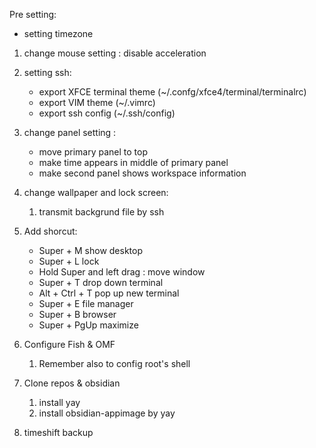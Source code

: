 Pre setting:
* setting timezone


1. change mouse setting : disable acceleration
2. setting ssh:
	* export XFCE terminal theme (~/.confg/xfce4/terminal/terminalrc)
	* export VIM theme (~/.vimrc)
	* export ssh config (~/.ssh/config)
	 
	
3.	change panel setting : 
	* move primary panel to top
	* make time appears in middle of primary panel
	* make second panel shows workspace information


4. change wallpaper and lock screen:
	1. transmit backgrund file by ssh

5. Add shorcut:
	* Super + M show desktop
	* Super + L lock
	* Hold Super and left drag : move window
	* Super + T drop down terminal
	* Alt + Ctrl + T pop up new terminal
	* Super + E file manager
	* Super + B browser
	* Super + PgUp maximize

6. Configure Fish & OMF
	1. Remember also to config root's shell

7. Clone repos & obsidian
	1. install yay
	2. install obsidian-appimage by yay

8. timeshift backup